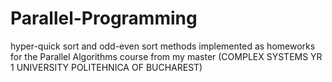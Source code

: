 # Parallel-Programming

hyper-quick sort and odd-even sort methods implemented as homeworks for the Parallel Algorithms course from my master (COMPLEX SYSTEMS YR 1 UNIVERSITY POLITEHNICA OF BUCHAREST)
